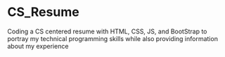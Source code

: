 # CS_Resume
Coding a CS centered resume with HTML, CSS, JS, and BootStrap to portray my technical programming skills while also providing information about my experience
